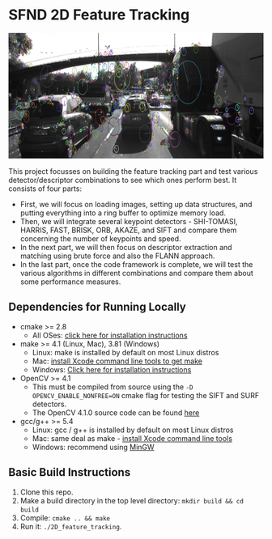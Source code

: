 # SFND 2D Feature Tracking

<img src="images/keypoints.png" width="820" height="248" />

This project focusses on building the feature tracking part and test various detector/descriptor combinations to see which ones perform best. It consists of four parts:

* First, we will focus on loading images, setting up data structures, and putting everything into a ring buffer to optimize memory load.
* Then, we will integrate several keypoint detectors - SHI-TOMASI, HARRIS, FAST, BRISK, ORB, AKAZE, and SIFT and compare them concerning the number of keypoints and speed.
* In the next part, we will then focus on descriptor extraction and matching using brute force and also the FLANN approach.
* In the last part, once the code framework is complete, we will test the various algorithms in different combinations and compare them about some performance measures.


## Dependencies for Running Locally
* cmake >= 2.8
  * All OSes: [click here for installation instructions](https://cmake.org/install/)
* make >= 4.1 (Linux, Mac), 3.81 (Windows)
  * Linux: make is installed by default on most Linux distros
  * Mac: [install Xcode command line tools to get make](https://developer.apple.com/xcode/features/)
  * Windows: [Click here for installation instructions](http://gnuwin32.sourceforge.net/packages/make.htm)
* OpenCV >= 4.1
  * This must be compiled from source using the `-D OPENCV_ENABLE_NONFREE=ON` cmake flag for testing the SIFT and SURF detectors.
  * The OpenCV 4.1.0 source code can be found [here](https://github.com/opencv/opencv/tree/4.1.0)
* gcc/g++ >= 5.4
  * Linux: gcc / g++ is installed by default on most Linux distros
  * Mac: same deal as make - [install Xcode command line tools](https://developer.apple.com/xcode/features/)
  * Windows: recommend using [MinGW](http://www.mingw.org/)

## Basic Build Instructions

1. Clone this repo.
2. Make a build directory in the top level directory: `mkdir build && cd build`
3. Compile: `cmake .. && make`
4. Run it: `./2D_feature_tracking`.
